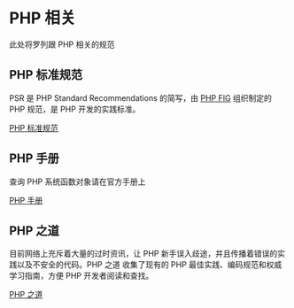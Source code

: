 # PHP 相关

此处将罗列跟 PHP 相关的规范

## PHP 标准规范

PSR 是 PHP Standard Recommendations 的简写，由 [PHP FIG](https://github.com/php-fig) 组织制定的 PHP 规范，是 PHP 开发的实践标准。

[PHP 标准规范](https://psr.phphub.org/)

## PHP 手册

查询 PHP 系统函数对象请在官方手册上

[PHP 手册](http://php.net/manual/zh/)

## PHP 之道

目前网络上充斥着大量的过时资讯，让 PHP 新手误入歧途，并且传播着错误的实践以及不安全的代码。PHP 之道 收集了现有的 PHP 最佳实践、编码规范和权威学习指南，方便 PHP 开发者阅读和查找。

[PHP 之道](https://laravel-china.github.io/php-the-right-way/)

